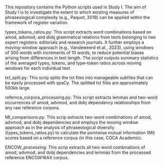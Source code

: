 This repository contains the Python scripts used in Study I. The aim of Study I is to investigate the extent to which existing measures of phraseological complexity (e.g., Paquot, 2019) can be applied within the framework of register variation.

types_tokens_ratios.py: This script extracts word combinations based on amod, advmod, and dobj grammatical relations from texts belonging to two expert registers: editorials and research journals. It further employs a moving-window approach (e.g., Vandeweerd et al., 2023), using windows of 300 words with increments of 10 words, to reduce potential biases arising from differences in text length. The script outputs summary statistics of the averaged types, tokens, and type–token ratios across moving windows for each individual text.

txt_split.py: This scrip splits the txt files into manageable subfiles that can be easily processed with spaCy. The splitted txt files are approximately 500kb large.

refernce_corpora_processing.py: This script extracts lemmas and two-word occurrences of amod, advmod, and dobj dependency relationships from any raw reference corpora.

MI_comparisons.py: This scrip extracts two-word combinations of amod, advmod, and dobj dependencies and employs the moving window approach as in the analysis of phraseological diversity (types_tokens_ratios.py) to calculate the pointwise mutual information (MI) scores based on a reference corpus (in this case, COCA Academic).

ENCOW_processing: This scrip extracts all two-word combinations of amod, advmod, and dobj dependencies and lemmas from the processed reference ENCOW16AX corpus.
